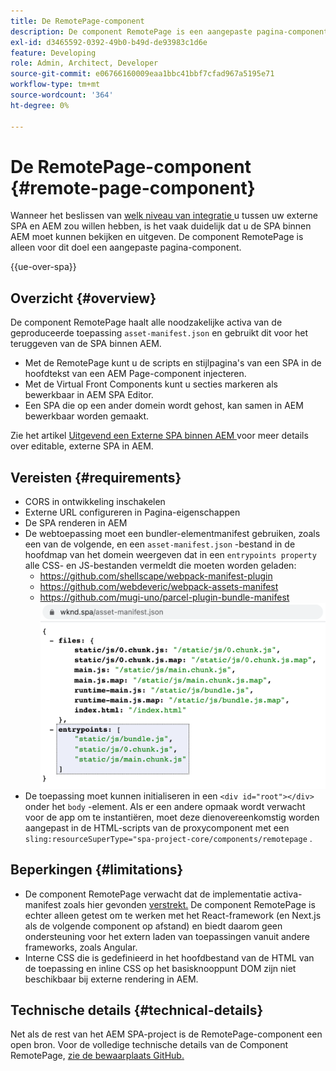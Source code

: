 ```yaml
---
title: De RemotePage-component
description: De component RemotePage is een aangepaste pagina-component voor het bewerken van SPA op afstand in AEM.
exl-id: d3465592-0392-49b0-b49d-de93983c1d6e
feature: Developing
role: Admin, Architect, Developer
source-git-commit: e06766160009eaa1bbc41bbf7cfad967a5195e71
workflow-type: tm+mt
source-wordcount: '364'
ht-degree: 0%

---
```


# De RemotePage-component {#remote-page-component}

Wanneer het beslissen van [ welk niveau van integratie ](/help/implementing/developing/headful-headless.md) u tussen uw externe SPA en AEM zou willen hebben, is het vaak duidelijk dat u de SPA binnen AEM moet kunnen bekijken en uitgeven. De component RemotePage is alleen voor dit doel een aangepaste pagina-component.

{{ue-over-spa}}

## Overzicht {#overview}

De component RemotePage haalt alle noodzakelijke activa van de geproduceerde toepassing `asset-manifest.json` en gebruikt dit voor het teruggeven van de SPA binnen AEM.

* Met de RemotePage kunt u de scripts en stijlpagina&#39;s van een SPA in de hoofdtekst van een AEM Page-component injecteren.
* Met de Virtual Front Components kunt u secties markeren als bewerkbaar in AEM SPA Editor.
* Een SPA die op een ander domein wordt gehost, kan samen in AEM bewerkbaar worden gemaakt.

Zie het artikel [ Uitgevend een Externe SPA binnen AEM ](editing-external-spa.md) voor meer details over editable, externe SPA in AEM.

## Vereisten {#requirements}

* CORS in ontwikkeling inschakelen
* Externe URL configureren in Pagina-eigenschappen
* De SPA renderen in AEM
* De webtoepassing moet een bundler-elementmanifest gebruiken, zoals een van de volgende, en een `asset-manifest.json` -bestand in de hoofdmap van het domein weergeven dat in een `entrypoints property` alle CSS- en JS-bestanden vermeldt die moeten worden geladen:
   * https://github.com/shellscape/webpack-manifest-plugin
   * https://github.com/webdeveric/webpack-assets-manifest
   * https://github.com/mugi-uno/parcel-plugin-bundle-manifest
     ![ entrypoints bezitsvoorbeeld ](assets/asset-manifest-entrypoints.png)
* De toepassing moet kunnen initialiseren in een `<div id="root"></div>` onder het `body` -element. Als er een andere opmaak wordt verwacht voor de app om te instantiëren, moet deze dienovereenkomstig worden aangepast in de HTML-scripts van de proxycomponent met een `sling:resourceSuperType="spa-project-core/components/remotepage` .

## Beperkingen {#limitations}

* De component RemotePage verwacht dat de implementatie activa-manifest zoals hier gevonden [ verstrekt.](https://github.com/shellscape/webpack-manifest-plugin) De component RemotePage is echter alleen getest om te werken met het React-framework (en Next.js als de volgende component op afstand) en biedt daarom geen ondersteuning voor het extern laden van toepassingen vanuit andere frameworks, zoals Angular.
* Interne CSS die is gedefinieerd in het hoofdbestand van de HTML van de toepassing en inline CSS op het basisknooppunt DOM zijn niet beschikbaar bij externe rendering in AEM.

## Technische details {#technical-details}

Net als de rest van het AEM SPA-project is de RemotePage-component een open bron. Voor de volledige technische details van de Component RemotePage, [ zie de bewaarplaats GitHub.](https://github.com/adobe/aem-spa-project-core/tree/master/ui.apps/src/main/content/jcr_root/apps/spa-project-core/components/remotepage)
